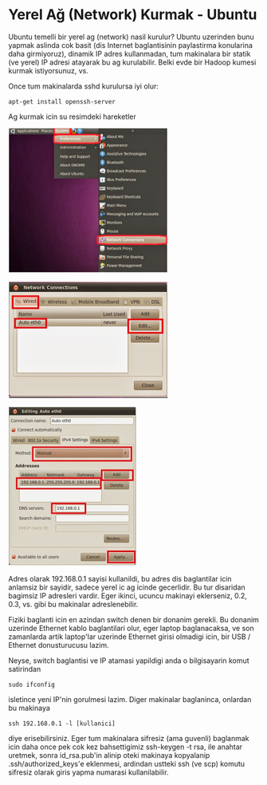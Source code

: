 # Yerel Ağ (Network) Kurmak - Ubuntu

Ubuntu temelli bir yerel ag (network) nasil kurulur? Ubuntu uzerinden
bunu yapmak aslinda cok basit (dis Internet baglantisinin paylastirma
konularina daha girmiyoruz), dinamik IP adres kullanmadan, tum
makinalara bir statik (ve yerel) IP adresi atayarak bu ag
kurulabilir. Belki evde bir Hadoop kumesi kurmak istiyorsunuz, vs.

Once tum makinalarda sshd kurulursa iyi olur:

```
apt-get install openssh-server
```

Ag kurmak icin su resimdeki hareketler

![](550px-1-169.jpg)

![](2-100.jpg)

![](4-51.jpg)


Adres olarak 192.168.0.1 sayisi kullanildi, bu adres dis baglantilar
icin anlamsiz bir sayidir, sadece yerel ic ag icinde gecerlidir. Bu
tur disaridan bagimsiz IP adresleri vardir. Eger ikinci, ucuncu
makinayi eklerseniz, 0.2, 0.3, vs. gibi bu makinalar adreslenebilir.

Fiziki baglanti icin en azindan switch denen bir donanim gerekli. Bu
donanim uzerinde Ethernet kablo baglantilari olur, eger laptop
baglanacaksa, ve son zamanlarda artik laptop'lar uzerinde Ethernet
girisi olmadigi icin, bir USB / Ethernet donusturucusu lazim.

Neyse, switch baglantisi ve IP atamasi yapildigi anda o bilgisayarin
komut satirindan

```
sudo ifconfig
```

isletince yeni IP'nin gorulmesi lazim. Diger makinalar baglaninca,
onlardan bu makinaya

```
ssh 192.168.0.1 -l [kullanici]
```

diye erisebilirsiniz. Eger tum makinalara sifresiz (ama guvenli)
baglanmak icin daha once pek cok kez bahsettigimiz ssh-keygen -t rsa,
ile anahtar uretmek, sonra id_rsa.pub'in alinip oteki makinaya
kopyalanip .ssh/authorized_keys'e eklenmesi, ardindan ustteki ssh (ve
scp) komutu sifresiz olarak giris yapma numarasi kullanilabilir.


